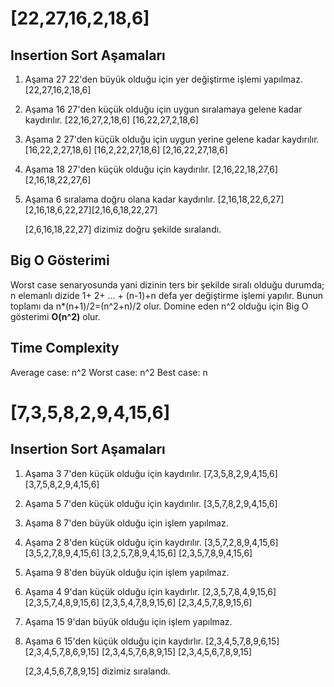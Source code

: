 # [22,27,16,2,18,6]

## Insertion Sort Aşamaları

1. Aşama
27 22'den büyük olduğu için yer değiştirme işlemi yapılmaz.
[22,27,16,2,18,6]

2. Aşama
16 27'den küçük olduğu için uygun sıralamaya gelene kadar kaydırılır.
[22,16,27,2,18,6] [16,22,27,2,18,6]

3. Aşama
2 27'den küçük olduğu için uygun yerine gelene kadar kaydırılır.
[16,22,2,27,18,6] [16,2,22,27,18,6] [2,16,22,27,18,6]

4. Aşama
18 27'den küçük olduğu için kaydırılır.
[2,16,22,18,27,6] [2,16,18,22,27,6]

5. Aşama
6 sıralama doğru olana kadar kaydırılır.
[2,16,18,22,6,27] [2,16,18,6,22,27][2,16,6,18,22,27] 

    [2,6,16,18,22,27] dizimiz doğru şekilde sıralandı.

## Big O Gösterimi

Worst case senaryosunda yani dizinin ters bir şekilde sıralı olduğu durumda; n elemanlı dizide 1+ 2+ ... + (n-1)+n defa yer değiştirme işlemi yapılır. Bunun toplamı da n*(n+1)/2=(n^2+n)/2 olur. Domine eden n^2 olduğu için Big O gösterimi __O(n^2)__ olur.

## Time Complexity

Average case: n^2
Worst case: n^2
Best case: n

# [7,3,5,8,2,9,4,15,6]

## Insertion Sort Aşamaları

1. Aşama
3 7'den küçük olduğu için kaydırılır.
[7,3,5,8,2,9,4,15,6]
[3,7,5,8,2,9,4,15,6]

2. Aşama
5 7'den küçük olduğu için kaydırılır.
[3,5,7,8,2,9,4,15,6]

3. Aşama
8 7'den büyük olduğu için işlem yapılmaz.

4. Aşama
2 8'den küçük olduğu için kaydırılır.
[3,5,7,2,8,9,4,15,6]
[3,5,2,7,8,9,4,15,6]
[3,2,5,7,8,9,4,15,6]
[2,3,5,7,8,9,4,15,6]

5. Aşama
9 8'den büyük olduğu için işlem yapılmaz.

6. Aşama
4 9'dan küçük olduğu için kaydırlır.
[2,3,5,7,8,4,9,15,6]
[2,3,5,7,4,8,9,15,6]
[2,3,5,4,7,8,9,15,6]
[2,3,4,5,7,8,9,15,6]

7. Aşama
15 9'dan büyük olduğu için işlem yapılmaz.

8. Aşama
6 15'den küçük olduğu için kaydırlır.
[2,3,4,5,7,8,9,6,15]
[2,3,4,5,7,8,6,9,15]
[2,3,4,5,7,6,8,9,15]
[2,3,4,5,6,7,8,9,15]

    [2,3,4,5,6,7,8,9,15] dizimiz sıralandı.

